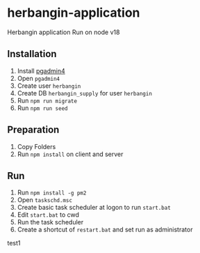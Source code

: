 # herbangin-application
Herbangin application
Run on node v18

## Installation
1. Install [pgadmin4](https://www.pgadmin.org/download/pgadmin-4-windows/)
2. Open `pgadmin4`
3. Create user `herbangin`
4. Create DB `herbangin_supply` for user `herbangin`
5. Run `npm run migrate`
6. Run `npm run seed`

## Preparation
1. Copy Folders
2. Run `npm install` on client and server

## Run
1. Run `npm install -g pm2`
2. Open `taskschd.msc`
3. Create basic task scheduler at logon to run `start.bat`
4. Edit `start.bat` to cwd
5. Run the task scheduler
6. Create a shortcut of `restart.bat` and set run as administrator

test1

